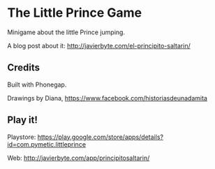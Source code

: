 # The Little Prince Game

Minigame about the little Prince jumping.

A blog post about it: http://javierbyte.com/el-principito-saltarin/

## Credits
Built with Phonegap.

Drawings by Diana, https://www.facebook.com/historiasdeunadamita

## Play it!
Playstore: https://play.google.com/store/apps/details?id=com.pymetic.littleprince

Web: http://javierbyte.com/app/principitosaltarin/